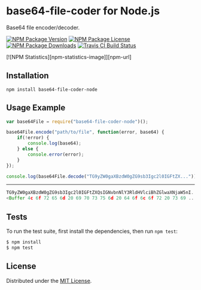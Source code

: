 # base64-file-coder for Node.js

Base64 file encoder/decoder.

[![NPM Package Version][npm-package-version-badge]][npm-package-url]
[![NPM Package License][npm-package-license-badge]][npm-package-license-url]
[![NPM Package Downloads][npm-package-downloads-badge]][npm-package-url]
[![Travis CI Build Status][travis-ci-build-status-badge]][travis-ci-build-status-page-url]

[![NPM Statistics][npm-statistics-image]][npm-url]

## Installation

`npm install base64-file-coder-node`

## Usage Example

```javascript
var base64File = require("base64-file-coder-node")();

base64File.encode("path/to/file", function(error, base64) {
    if(!error) {
        console.log(base64);
    } else {
        console.error(error);
    }
});

console.log(base64File.decode("TG9yZW0gaXBzdW0gZG9sb3Igc2l0IGFtZX..."));
```

***

```javascript
TG9yZW0gaXBzdW0gZG9sb3Igc2l0IGFtZXQsIGNvbnNlY3RldHVlciBhZGlwaXNjaW5nI...
<Buffer 4c 6f 72 65 6d 20 69 70 73 75 6d 20 64 6f 6c 6f 72 20 73 69 ... >
```

## Tests

To run the test suite, first install the dependencies, then run `npm test`:

```bash
$ npm install
$ npm test
```

## License

Distributed under the [MIT License](LICENSE).

[npm-package-url]: https://npmjs.org/package/base64-coder-node

[npm-package-version-badge]: https://img.shields.io/npm/v/base64-coder-node.svg

[npm-package-license-badge]: https://img.shields.io/npm/l/base64-coder-node.svg
[npm-package-license-url]: http://opensource.org/licenses/MIT

[npm-package-downloads-badge]: https://img.shields.io/npm/dm/base64-coder-node.svg

[travis-ci-build-status-badge]: https://img.shields.io/travis/AnatoliyGatt/base64-coder-node.svg
[travis-ci-build-status-page-url]: https://travis-ci.org/AnatoliyGatt/base64-coder-node

[npm-package-statistics-badge]: https://nodei.co/npm/base64-coder-node.png?downloads=true&downloadRank=true&stars=true